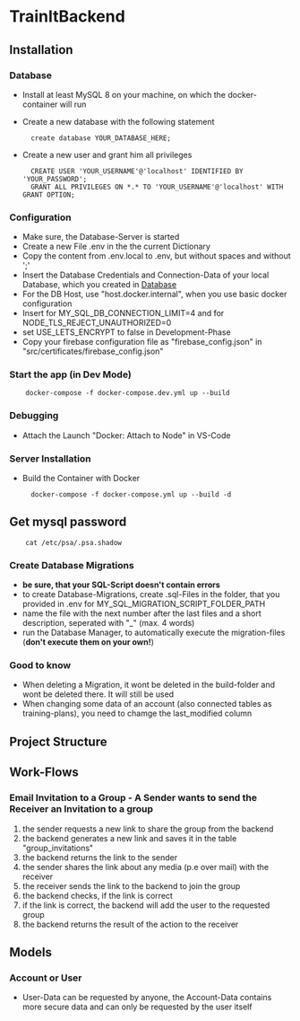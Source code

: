 # TrainItBackend

## Installation

### Database

- Install at least MySQL 8 on your machine, on which the docker-container will run
- Create a new database with the following statement

        create database YOUR_DATABASE_HERE;

- Create a new user and grant him all privileges

        CREATE USER 'YOUR_USERNAME'@'localhost' IDENTIFIED BY 'YOUR_PASSWORD';
        GRANT ALL PRIVILEGES ON *.* TO 'YOUR_USERNAME'@'localhost' WITH GRANT OPTION;

### Configuration

- Make sure, the Database-Server is started
- Create a new File .env in the the current Dictionary
- Copy the content from .env.local to .env, but without spaces and without ';'
- Insert the Database Credentials and Connection-Data of your local Database, which you created in [Database](#database)
- For the DB Host, use "host.docker.internal", when you use basic docker configuration
- Insert for MY_SQL_DB_CONNECTION_LIMIT=4 and for NODE_TLS_REJECT_UNAUTHORIZED=0
- set USE_LETS_ENCRYPT to false in Development-Phase
- Copy your firebase configuration file as "firebase_config.json" in "src/certificates/firebase_config.json"

### Start the app (in Dev Mode)

        docker-compose -f docker-compose.dev.yml up --build

### Debugging

- Attach the Launch "Docker: Attach to Node" in VS-Code

### Server Installation

- Build the Container with Docker

        docker-compose -f docker-compose.yml up --build -d

## Get mysql password

        cat /etc/psa/.psa.shadow

### Create Database Migrations

- **be sure, that your SQL-Script doesn't contain errors**
- to create Database-Migrations, create .sql-Files in the folder, that you provided in .env for MY_SQL_MIGRATION_SCRIPT_FOLDER_PATH
- name the file with the next number after the last files and a short description, seperated with "_" (max. 4 words)
- run the Database Manager, to automatically execute the migration-files (**don't execute them on your own!**)

### Good to know

- When deleting a Migration, it wont be deleted in the build-folder and wont be deleted there. It will still be used
- When changing some data of an account (also connected tables as training-plans), you need to chamge the last_modified column

## Project Structure

## Work-Flows

### Email Invitation to a Group - A Sender wants to send the Receiver an Invitation to a group

1. the sender requests a new link to share the group from the backend
2. the backend generates a new link and saves it in the table "group_invitations"
3. the backend returns the link to the sender
4. the sender shares the link about any media (p.e over mail) with the receiver
5. the receiver sends the link to the backend to join the group
6. the backend checks, if the link is correct
7. if the link is correct, the backend will add the user to the requested group
8. the backend returns the result of the action to the receiver

## Models

### Account or User

- User-Data can be requested by anyone, the Account-Data contains more secure data and can only be requested by the user itself
